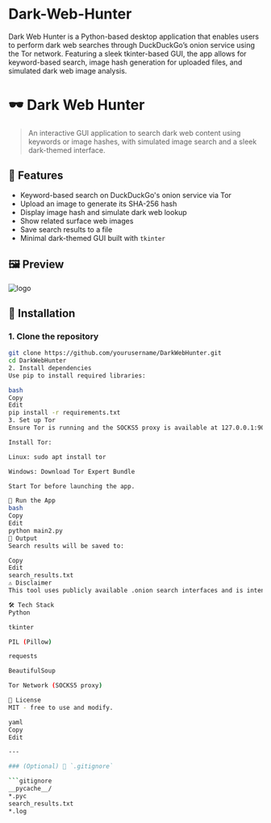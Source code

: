 # Dark-Web-Hunter
Dark Web Hunter is a Python-based desktop application that enables users to perform dark web searches through DuckDuckGo’s onion service using the Tor network. Featuring a sleek tkinter-based GUI, the app allows for keyword-based search, image hash generation for uploaded files, and simulated dark web image analysis.
# 🕶️ Dark Web Hunter

> An interactive GUI application to search dark web content using keywords or image hashes, with simulated image search and a sleek dark-themed interface.

## 📌 Features

- Keyword-based search on DuckDuckGo's onion service via Tor
- Upload an image to generate its SHA-256 hash
- Display image hash and simulate dark web lookup
- Show related surface web images
- Save search results to a file
- Minimal dark-themed GUI built with `tkinter`

## 🖼️ Preview

![logo](abc.jpeg)

## 🔧 Installation

### 1. Clone the repository

```bash
git clone https://github.com/yourusername/DarkWebHunter.git
cd DarkWebHunter
2. Install dependencies
Use pip to install required libraries:

bash
Copy
Edit
pip install -r requirements.txt
3. Set up Tor
Ensure Tor is running and the SOCKS5 proxy is available at 127.0.0.1:9050.

Install Tor:

Linux: sudo apt install tor

Windows: Download Tor Expert Bundle

Start Tor before launching the app.

🚀 Run the App
bash
Copy
Edit
python main2.py
📂 Output
Search results will be saved to:

Copy
Edit
search_results.txt
⚠️ Disclaimer
This tool uses publicly available .onion search interfaces and is intended strictly for ethical, educational, and legal use only. Always respect privacy and security laws.

🛠️ Tech Stack
Python

tkinter

PIL (Pillow)

requests

BeautifulSoup

Tor Network (SOCKS5 proxy)

📃 License
MIT - free to use and modify.

yaml
Copy
Edit

---

### (Optional) 📁 `.gitignore`

```gitignore
__pycache__/
*.pyc
search_results.txt
*.log
